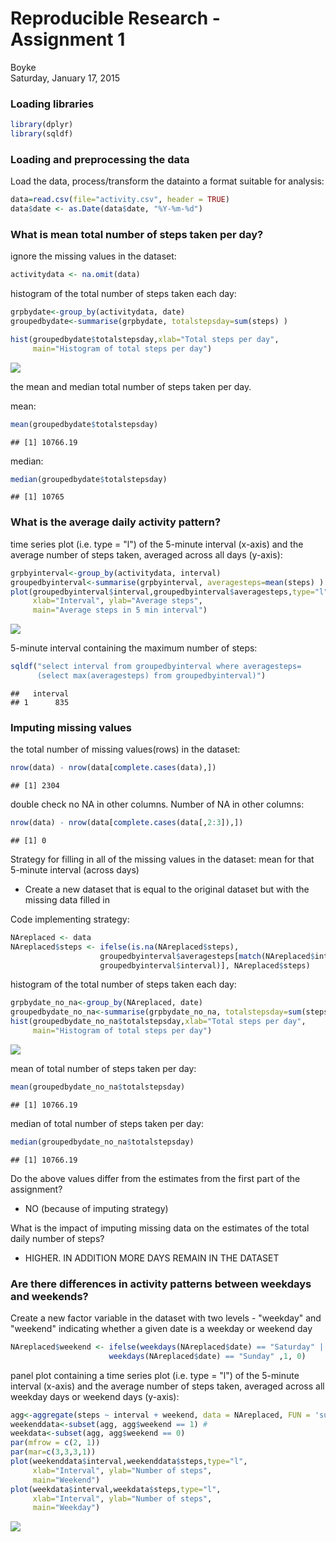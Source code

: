 # Reproducible Research - Assignment 1
Boyke  
Saturday, January 17, 2015  

### Loading libraries

```r
library(dplyr)
library(sqldf)
```

### Loading and preprocessing the data
Load the data, process/transform the datainto a format suitable for analysis:


```r
data=read.csv(file="activity.csv", header = TRUE)
data$date <- as.Date(data$date, "%Y-%m-%d")
```

### What is mean total number of steps taken per day?
ignore the missing values in the dataset:


```r
activitydata <- na.omit(data)
```
histogram of the total number of steps taken each day:

```r
grpbydate<-group_by(activitydata, date)
groupedbydate<-summarise(grpbydate, totalstepsday=sum(steps) )

hist(groupedbydate$totalstepsday,xlab="Total steps per day",
     main="Histogram of total steps per day")
```

![](PA1_template_files/figure-html/unnamed-chunk-4-1.png) 

the mean and median total number of steps taken per day.

mean:

```r
mean(groupedbydate$totalstepsday)
```

```
## [1] 10766.19
```
median:

```r
median(groupedbydate$totalstepsday)
```

```
## [1] 10765
```
### What is the average daily activity pattern?
time series plot (i.e. type = "l") of the 5-minute interval (x-axis) and the average number of steps taken, averaged across all days (y-axis):


```r
grpbyinterval<-group_by(activitydata, interval)
groupedbyinterval<-summarise(grpbyinterval, averagesteps=mean(steps) )
plot(groupedbyinterval$interval,groupedbyinterval$averagesteps,type="l",
     xlab="Interval", ylab="Average steps", 
     main="Average steps in 5 min interval")
```

![](PA1_template_files/figure-html/unnamed-chunk-7-1.png) 

5-minute interval containing the maximum number of steps:


```r
sqldf("select interval from groupedbyinterval where averagesteps=
      (select max(averagesteps) from groupedbyinterval)")
```

```
##   interval
## 1      835
```

### Imputing missing values

the total number of missing values(rows) in the dataset:


```r
nrow(data) - nrow(data[complete.cases(data),])
```

```
## [1] 2304
```

double check no NA in other columns. Number of NA in other columns:


```r
nrow(data) - nrow(data[complete.cases(data[,2:3]),])
```

```
## [1] 0
```

Strategy for filling in all of the missing values in the dataset:
mean for that 5-minute interval (across days)

* Create a new dataset that is equal to the original dataset but with the missing data filled in

Code implementing strategy:


```r
NAreplaced <- data
NAreplaced$steps <- ifelse(is.na(NAreplaced$steps), 
                    groupedbyinterval$averagesteps[match(NAreplaced$interval, 
                    groupedbyinterval$interval)], NAreplaced$steps)
```

histogram of the total number of steps taken each day:


```r
grpbydate_no_na<-group_by(NAreplaced, date)
groupedbydate_no_na<-summarise(grpbydate_no_na, totalstepsday=sum(steps) )
hist(groupedbydate_no_na$totalstepsday,xlab="Total steps per day",
     main="Histogram of total steps per day")
```

![](PA1_template_files/figure-html/unnamed-chunk-12-1.png) 

mean of total number of steps taken per day:

```r
mean(groupedbydate_no_na$totalstepsday)
```

```
## [1] 10766.19
```

median of total number of steps taken per day:

```r
median(groupedbydate_no_na$totalstepsday)
```

```
## [1] 10766.19
```

Do the above values differ from the estimates from the first part of the assignment? 

* NO (because of imputing strategy)

What is the impact of imputing missing data on the estimates of the total daily number of steps?

* HIGHER. IN ADDITION MORE DAYS REMAIN IN THE DATASET

### Are there differences in activity patterns between weekdays and weekends?
Create a new factor variable in the dataset with two levels - "weekday" and "weekend" indicating whether a given date is a weekday or weekend day


```r
NAreplaced$weekend <- ifelse(weekdays(NAreplaced$date) == "Saturday" |
                      weekdays(NAreplaced$date) == "Sunday" ,1, 0)
```

panel plot containing a time series plot (i.e. type = "l") of the 5-minute interval (x-axis) and the average number of steps taken, averaged across all weekday days or weekend days (y-axis):


```r
agg<-aggregate(steps ~ interval + weekend, data = NAreplaced, FUN = 'sum')
weekenddata<-subset(agg, agg$weekend == 1) #
weekdata<-subset(agg, agg$weekend == 0)
par(mfrow = c(2, 1))
par(mar=c(3,3,3,1))
plot(weekenddata$interval,weekenddata$steps,type="l",
     xlab="Interval", ylab="Number of steps", 
     main="Weekend")
plot(weekdata$interval,weekdata$steps,type="l",
     xlab="Interval", ylab="Number of steps", 
     main="Weekday")
```

![](PA1_template_files/figure-html/unnamed-chunk-16-1.png) 

